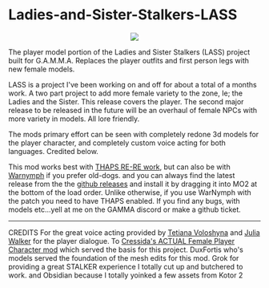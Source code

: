 # Ladies-and-Sister-Stalkers-LASS
<p align="center">
  <img src="https://github-production-user-asset-6210df.s3.amazonaws.com/134613305/281737040-585617d5-29ef-4f9c-a64b-93f3033f83c0.png">
</p>

The player model portion of the Ladies and Sister Stalkers (LASS) project built for G.A.M.M.A. Replaces the player outfits and first person legs with new female models.

LASS is a project I've been working on and off for about a total of a months work. A two part project to add more female variety to the zone, Ie; the Ladies and the Sister. This release covers the player. The second major release to be released in the future will be an overhaul of female NPCs with more variety in models. All lore friendly.

The mods primary effort can be seen with completely redone 3d models for the player character, and completely custom voice acting for both languages. Credited below.

This mod works best with [THAPS RE-RE work](https://www.moddb.com/mods/stalker-anomaly/addons/thap-re-rework), but can also be with [Warnymph](https://www.moddb.com/mods/stalker-anomaly/addons/war-nymph) if you prefer old-dogs. and you can always find the latest release from the the [github releases](https://github.com/Paint-Thinner/Ladies-and-Sister-Stalkers-LASS/releases) and install it by dragging it into MO2 at the bottom of the load order. Unlike otherwise, if you use WarNymph with the patch you need to have THAPS enabled. If you find any bugs, with models etc...yell at me on the GAMMA discord or make a github ticket.
--- --- ---
CREDITS For the great voice acting provided by [Tetiana Voloshyna](https://voice123.com/voice-actor/tetjanavoloshina1996) and [Julia Walker](https://www.voplanet.com/julia-walker) for the player dialogue.
To [Cressida's ACTUAL Female Player Character mod](https://github.com/CressidaIlliana/jubilant-octo-garbanzo) which served the basis for this project. DuxFortis who's models served the foundation of the mesh edits for this mod. Grok for providing a great STALKER experience I totally cut up and butchered to work. and Obsidian because I totally yoinked a few assets from Kotor 2
